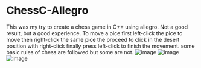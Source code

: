 # ChessC-Allegro
This was my try to create a chess game in C++ using allegro. Not a good result, but a good experience. To move a pice first left-click the pice to move then right-click the same pice the proceed to click in the desert position with right-click finally press left-click to finish the movement. some basic rules of chess are followed but some are not.
![image](https://user-images.githubusercontent.com/5378480/159415718-7df8b7d4-31fd-4ea7-9c5c-caa4d034ca0e.png)
![image](https://user-images.githubusercontent.com/5378480/159415736-773b2727-1a09-4a17-b13c-a9016b9ca667.png)
![image](https://user-images.githubusercontent.com/5378480/159415750-5f7e5c41-c89d-48b9-a5d0-cca08866cd6c.png)
